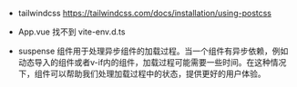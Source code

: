- tailwindcss
   https://tailwindcss.com/docs/installation/using-postcss

- App.vue 找不到
   vite-env.d.ts

- suspense
   <Suspense>组件用于处理异步组件的加载过程。当一个组件有异步依赖，例如动态导入的组件或者v-if内的组件，加载过程可能需要一些时间。在这种情况下，<Suspense>组件可以帮助我们处理加载过程中的状态，提供更好的用户体验。